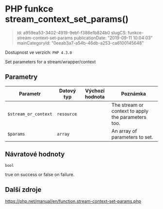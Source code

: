 PHP funkce stream_context_set_params()
================================

> id: a959ea53-3402-4919-9ebf-f386e1b824b0
> slugCS: funkce-stream-context-set-params
> publicationDate: "2019-09-11 10:04:03"
> mainCategoryId: "0eeab3a7-a54b-46db-a253-ca6100145648"

Dostupnost ve verzích: `PHP 4.3.0`

Set parameters for a stream/wrapper/context


Parametry
--------------

| Parametr | Datový typ | Výchozí hodnota | Poznámka |
|-----|-----|-----|-----|
| `$stream_or_context` | `resource` |  | The stream or context to apply the parameters too. |
| `$params` | `array` |  | An array of parameters to set. |


Návratové hodnoty
----------------

`bool`

true on success or false on failure.

Další zdroje
------------

https://php.net/manual/en/function.stream-context-set-params.php
